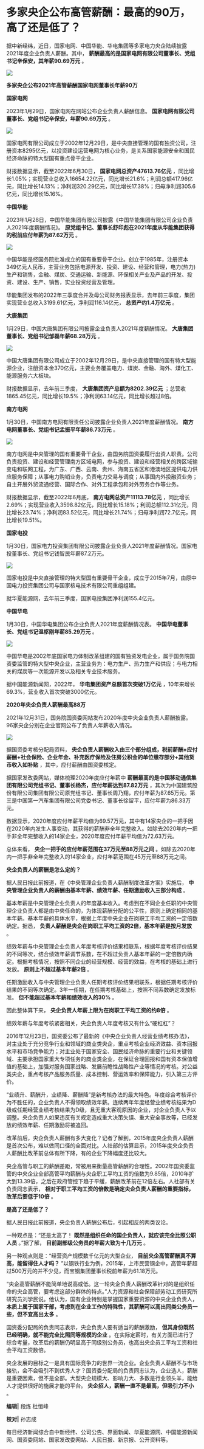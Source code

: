 # 多家央企公布高管薪酬：最高的90万，高了还是低了？

据中新经纬，近日，国家电网、中国华能、华电集团等多家电力央企陆续披露2021年度企业负责人薪酬。其中，
**薪酬最高的是国家电网有限公司董事长、党组书记辛保安，其年薪90.69万元** 。

![](https://inews.gtimg.com/newsapp_bt/0/15636585858/1000)

**多家央企公布2021年高管薪酬国家电网董事长年薪90万**

**国家电网**

2023年1月29日，国家电网在网站公布企业负责人薪酬信息。 **国家电网有限公司董事长、党组书记辛保安，年薪90.69万元** 。

![](https://inews.gtimg.com/newsapp_bt/0/15636585940/1000)

国家电网有限公司成立于2002年12月29日，是中央直接管理的国有独资公司，注册资本8295亿元，以投资建设运营电网为核心业务，是关系国家能源安全和国民经济命脉的特大型国有重点骨干企业。

财报数据显示，截至2022年6月30日， **国家电网总资产47613.76亿元**
，同比增长1.05%；实现营业总收入16654.22亿元，同比增长21.6%；利润总额417.96亿元，同比增长14.13%；净利润320.29亿元，同比增长17.38%；归母净利润305.6亿元，同比增长15.16%。

**中国华能**

2023年1月28日，中国华能集团有限公司披露《中国华能集团有限公司企业负责人2021年度薪酬情况》。
**原党组书记、董事长舒印彪在2021年度从华能集团获得的税前应付年薪为87.62万元** 。

![](https://inews.gtimg.com/newsapp_bt/0/15636585942/1000)

中国华能是经国务院批准成立的国有重要骨干企业。创立于1985年，注册资本349亿元人民币，主营业务包括电源开发、投资、建设、经营和管理，电力(热力)生产和销售，金融、煤炭、交通运输、新能源、环保相关产业及产品的开发、投资、建设、生产、销售，实业投资经营及管理。

华能集团发布的2022年三季度合并及母公司财务报表显示，去年前三季度，集团实现营业总收入3199.61亿元，净利润116.14亿元，
**总资产约1.4万亿元** 。

**大唐集团**

1月29日，中国大唐集团有限公司披露企业负责人2021年度薪酬情况。 **大唐集团董事长、党组书记邹磊年薪68.28万元** 。

![](https://inews.gtimg.com/newsapp_bt/0/15636585944/1000)

中国大唐集团有限公司成立于2002年12月29日，是中央直接管理的国有特大型能源企业，注册资本金370亿元，主要业务覆盖电力、煤炭、金融、海外、煤化工、能源服务六大板块。

财报数据显示，去年前三季度， **大唐集团资产总额为8202.39亿元**
；总营收1865.45亿元，同比增长19.5%；净利润63.14亿元，同比增长超过8倍。

**南方电网**

1月30日，中国南方电网有限责任公司披露企业负责人2021年度薪酬情况。 **南方电网董事长、党组书记孟振平年薪86.73万元** 。

![](https://inews.gtimg.com/newsapp_bt/0/15636586065/1000)

南方电网是中央管理的国有重要骨干企业，由国务院国资委履行出资人职责。公司负责投资、建设和经营管理南方区域电网，参与投资、建设和经营相关的跨区域输变电和联网工程，为广东、广西、云南、贵州、海南五省区和港澳地区提供电力供应服务保障；从事电力购销业务，负责电力交易与调度；从事国内外投融资业务；自主开展外贸流通经营、国际合作、对外工程承包和对外劳务合作等业务。

财报数据显示，截至2022年6月底， **南方电网总资产11113.78亿元**
，同比增长2.69%；实现营业收入3598.82亿元，同比增长15.18%；利润总额112.31亿元，同比增长23.74%；净利润83.52亿元，同比增长21.74%；归母净利润72.7亿元，同比增长19.51%。

**国家电投**

1月30日，国家电力投资集团有限公司披露企业负责人2021年度薪酬情况。国家电投董事长、党组书记钱智民年薪87.2万元。

![](https://inews.gtimg.com/newsapp_bt/0/15636586068/1000)

国家电投是中央直接管理的特大型国有重要骨干企业，成立于2015年7月，由原中国电力投资集团公司与国家核电技术有限公司重组组建。

就华夏能源网，去年前三季度，国家电投集团净利润155.4亿元。

**中国华电**

1月30日，中国华电集团公布企业负责人2021年度薪酬情况表。 **中国华电董事长、党组书记温枢刚年薪85.29万元** 。

![](https://inews.gtimg.com/newsapp_bt/0/15636586071/1000)

中国华电是2002年底国家电力体制改革组建的国有独资发电企业，属于国务院国资委监管的特大型中央企业，主营业务为：电力生产、热力生产和供应；与电力相关的煤炭等一次能源开发以及相关专业技术服务。

据中国能源新闻网，2022年， **华电集团资产总额首次突破1万亿元** ，10年来增长69.3%，营业收入首次突破3000亿元。

**2020年央企负责人薪酬最高88万**

2021年12月31日，国务院国资委网站发布2020年度中央企业负责人薪酬披露。96家央企分别在企业官网公布了负责人年薪收入情况。

![](https://inews.gtimg.com/newsapp_bt/0/15636587344/1000)

据国资委考核分配局资料，
**央企负责人薪酬收入由三个部分组成，税前薪酬=应付薪酬+社会保险、企业年金、补充医疗保险及住房公积金的单位缴存部分+其他货币收入如补贴**
，其中，应付薪酬由国资委核定。

据国家发改委网站，媒体梳理2020年度应付年薪中 **薪酬最高的是中国移动通信集团有限公司党组书记、董事长杨杰，应付年薪达到87.82万元**
，其次为中国建筑股份有限公司集团有限公司原党组书记、董事长周乃翔，应付年薪为87.65万元。第三是中国第一汽车集团有限公司党委书记、董事长徐留平，应付年薪为86.33万元。

数据显示，2020年度应付年薪平均值为69.57万元，其中有14家央企的一把手因在2020年内发生人事变动，其获得的薪酬非全年完整收入。如除去2020年内一把手非全年完整收入的14家企业，2020年度应付年薪平均值为72.63万元。

总体来看， **央企一把手的应付年薪范围在37万元至88万元之间**
。如除去2020年内一把手非全年完整收入的14家企业，应付年薪范围在45万元至88万元之间。

**央企负责人的薪酬是怎么定的？**

据人民日报此前报道，在《中央管理企业负责人薪酬制度改革方案》实施后， **中央管理企业负责人的薪酬由基本年薪、绩效年薪、任期激励收入三部分构成** 。

基本年薪是中央管理企业负责人的年度基本收入。考虑到在不同企业任职的中央管理企业负责人都是由中央任命的，为体现薪酬分配的公平性，原则上确定相同的基本年薪。基本年薪的具体水平，根据上年度中央企业在岗职工平均工资的一定倍数确定。据悉，
**负责人薪酬是央企在岗职工平均工资的2倍，基本年薪是按月发放** 。

绩效年薪与中央管理企业负责人年度考核评价结果相联系，根据年度考核评价结果的不同等次，结合绩效年薪调节系数，在不超过负责人基本年薪的一定倍数内确定。根据考核情况，按照不同企业的经营规模、经营的效益，在考核的基础上进行发放。
**原则上不超过基本年薪2倍** 。

任期激励收入与中央管理企业负责人任期考核评价结果相联系，根据任期考核评价结果的不同等次确定。3年一任期，在任期考核基础上，按照不同系数确定发放标准。
**但不能超过基本年薪和绩效收入的30%** 。

因此整体算下来， **央企负责人年薪上限为在岗职工平均工资的约8倍** 。

绩效年薪与年度考核紧密相关，央企负责人年度考核又有什么“硬杠杠”？

2016年12月23日，国资委公布了最新的《中央企业负责人经营业绩考核办法》，对主业处于充分竞争行业和领域的商业类央企，重点考核企业经济效益、资本回报水平和市场竞争能力；对主业处于国家安全、国民经济命脉的重要行业和关键领域、主要承担国家重大专项任务的商业类企业，在保证合理回报和国有资本保值增值的基础上，加强对服务国家战略、发展前瞻性战略性产业等情况的考核。对公益类央企，重点考核产品服务质量、成本控制、营运效率和保障能力，引入第三方评价。

“业绩升、薪酬升，业绩降、薪酬降”是新考核办法的最大特色。年度综合考核评价为不胜任的，企业负责人不得领取绩效年薪。连续两年年度经营业绩考核结果为D级或任期经营业绩考核结果为D级，且无重大客观原因的企业，对企业负责人予以调整。央企负责人如果违反有关规定造成重大决策失误、重大安全事故等，已经发放的绩效年薪、任期激励将被追回。

改革前后，央企负责人薪酬有多大变化？记者了解到，2015年度央企负责人薪酬是首次公布，难以做同口径的全面对比。人社部的估算显示，2015年度央企负责人薪酬比改革前总体有所下降，有的企业下降幅度还比较大。

央企高管与职工的薪酬差距，常被用来衡量高管薪酬的合理性。2002年国资委监管的中央企业全部高管平均薪酬与央企职工平均工资的倍数为9.85倍，2010年扩大到13.39倍，之后在政府管控下趋于平缓，薪酬改革前在12倍左右。人社部有关负责同志表示，
**相对于职工平均工资的倍数是确定央企负责人薪酬的重要指标，改革后要低于10倍** 。

**是高了还是低了？**

据人民日报此前报道，央企负责人薪酬公布后，引起相反的两类议论。

一种观点是：“还是太高了！ **既然是组织任命的国企负责人，就应该完全比照公职人员** 。”据了解， **目前副部级公务员的年薪大致为十几万元** 。

另一种观点则是：“经营资产规模数千亿元的大型企业， **目前央企高管薪酬真不算高，能留得住人才吗？**
”以钢铁行业为例，2015年，上市民营钢企中，高管年薪超过500万元的并不少见，而宝钢集团董事长税前年薪为61.18万元。

“央企高管薪酬不能简单地说高或低。这一轮央企负责人薪酬改革针对的是组织任命的央企高管，要考虑这部分群体的特点。”人力资源和社会保障部劳动工资研究所研究员刘学民说。他认为，国有企业特别是掌握国家重要资源的中央企业负责人，
**本质上属于国家干部，考虑到在企业工作的特殊性，其薪酬可以高出同类公务员一些，但不宜高出太多** 。

国资委分配局的负责同志表示，央企负责人要有适当的薪酬激励， **但其身份既然已经明确，就不能完全比照同等规模的企业**
。在实际定薪时，有关方面已进行了综合考量，改革后的薪酬仍明显高于同级别公务员，也高出央企员工平均工资和社会平均工资数倍。

央企发展的目标之一是具有国际竞争力的世界一流企业。企业负责人薪酬不与市场接轨，会不会吸引不到优秀人才？国资委分配局的负责同志认为，企业选人，薪酬是重要因素，但不是全部。大型央企规模大、影响力大、多数是行业领头羊，能给人才提供很好的施展才能的平台。
**央企招人，薪酬一直不是最高，但吸引力不小** 。

**编辑|** 段炼 杜恒峰

**校对|** 孙志成

每日经济新闻综合自中新经纬、公司公告、界面新闻、华夏能源网、中国能源新闻网、国资委网站、国家发改委网站、人民日报、新京报、公开资料等。


